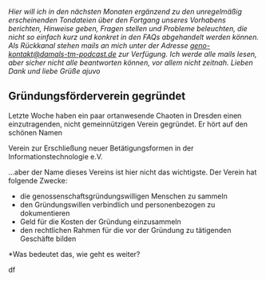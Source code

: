 *Hier will ich in den nächsten Monaten ergänzend zu den unregelmäßig erscheinenden Tondateien über den Fortgang unseres Vorhabens berichten, Hinweise geben, Fragen stellen und Probleme beleuchten, die nicht so einfach kurz und konkret in den FAQs abgehandelt werden können.
Als Rückkanal stehen mails an mich unter der Adresse 
geno-kontakt@damals-tm-podcast.de 
zur Verfügung. Ich werde alle mails lesen, aber sicher nicht alle beantworten können, vor allem nicht zeitnah.
Lieben Dank und liebe Grüße
ajuvo*


## Gründungsförderverein gegründet

Letzte Woche haben ein paar ortanwesende Chaoten in Dresden einen einzutragenden, nicht gemeinnützigen Verein gegründet. Er hört auf den schönen Namen

Verein zur Erschließung neuer Betätigungsformen in der Informationstechnologie e.V.

...aber der Name dieses Vereins ist hier nicht das wichtigste. Der Verein hat folgende Zwecke: 
- die genossenschaftsgründungswilligen Menschen zu sammeln
- den Gründungswillen verbindlich und personenbezogen zu dokumentieren
- Geld für die Kosten der Gründung einzusammeln
- den rechtlichen Rahmen für die vor der Gründung zu tätigenden Geschäfte bilden

*Was bedeutet das, wie geht es weiter?

df